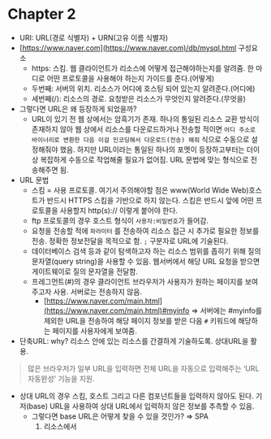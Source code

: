 # Chapter 2

- URI: URL(경로 식별자) + URN(고유 이름 식별자)
- [https://www.naver.com](https://www.naver.com)/db/mysql.html 구성요소
    - https: 스킴. 웹 클라이언트가 리소스에 어떻게 접근해야하는지를 알려줌. 한 마디로 어떤 프로토콜을 사용해야 하는지 가이드를 준다.(어떻게)
    - 두번째: 서버의 위치. 리소스가 어디에 호스팅 되어 있는지 알려준다.(어디에)
    - 세번째(/): 리소스의 경로. 요청받은 리소스가 무엇인지 알려준다.(무엇을)
- 그렇다면 URL은 왜 등장하게 되었을까?
    - URL이 있기 전 웹 상에서는 암흑기가 존재. 하나의 통일된 리소스 교환 방식이 존재하지 않아 웹 상에서 리소스를 다운로드하거나 전송할 적이면 `어디 주소로 바이너리로 변환한 다음 이걸 인코딩해서 다운로드(전송) 해줘` 식으로 수동으로 설정해줘야 했음. 하지만 URL이라는 통일된 하나의 포멧이 등장하고부터는 더이상 복잡하게 수동으로 작업해줄 필요가 없어짐.  URL 문법에 맞는 형식으로 전송해주면 됨.
- URL 문법
    - 스킴 = 사용 프로토콜. 여기서 주의해야할 점은 www(World Wide Web)호스트가 반드시 HTTPS 스킴을 기반으로 하지 않는다. 스킴은 반드시 앞에 어떤 프로토콜을 사용할지 http(s):// 이렇게 붙어야 한다.
    - ftp 프로토콜의 경우 호스트 형식이 `사용자:비밀번호`가 들어감.
    - 요청을 전송할 적에 `파라미터` 를 전송하여 리소스 접근 시 추가로 필요한 정보를 전송. 정확한 정보전달을 목적으로 함. `;` 구분자로 URL에 기술된다.
    - 데이터베이스 검색 등과 같이 탐색하고자 하는 리소스 범위를 좁히기 위해 질의 문자열(query string)을 사용할 수 있음. 웹서버에서 해당 URL 요청을 받으면 게이트웨이로 질의 문자열을 전달함.
    - 프레그먼트(#)의 경우 클라이언트 브라우저가 사용자가 원하는 페이지를 보여주고자 사용. 서버로는 전송하지 않음.
        - [https://www.naver.com/main.html](https://www.naver.com/main.html)#myinfo ⇒ 서버에는 #myinfo를 제외한 URL을 전송하여 해당 페이지 정보를 받은 다음 `#` 키워드에 해당하는 페이지를 사용자에게 보여줌.
- 단축URL: why? 리소스 안에 있는 리소스를 간결하게 기술하도록. 상대URL을 활용.

> 많은 브라우저가 일부 URL을 입력하면 전체 URL을 자동으로 입력해주는 ‘URL 자동완성’ 기능을 지원.
> 
- 상대 URL의 경우 스킴, 호스트 그리고 다른 컴포넌트들을 입력하지 않아도 된다. 기저(base) URL을 사용하여 상대 URL에서 입력하지 않은 정보를 추측할 수 있음.
    - 그렇다면 base URL은 어떻게 찾을 수 있을 것인가? ⇒ SPA
        1. 리소스에서